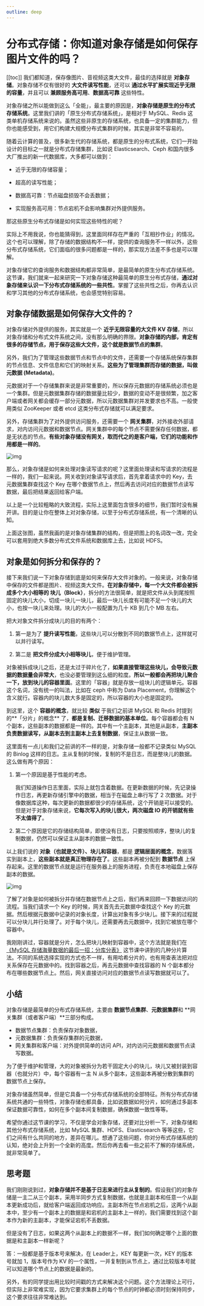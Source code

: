 ```yaml
---
outline: deep
---
```



# 分布式存储：你知道对象存储是如何保存图片文件的吗？

[[toc]]
我们都知道，保存像图片、音视频这类大文件，最佳的选择就是 **对象存储**。对象存储不仅有很好的 **大文件读写性能**，还可以 **通过水平扩展实现近乎无限的容量**，并且可以 **兼顾服务高可用**、**数据高可靠** 这些特性。

对象存储之所以能做到这么「全能」，最主要的原因是，**对象存储是原生的分布式存储系统**。这里我们讲的「原生分布式存储系统」，是相对于 MySQL、Redis 这类单机存储系统来说的。虽然这些非原生的存储系统，也具备一定的集群能力，但你也能感受到，用它们构建大规模分布式集群的时候，其实是非常不容易的。

随着云计算的普及，很多新生代的存储系统，都是原生的分布式系统，它们一开始设计的目标之一就是分布式存储集群，比如说 Elasticsearch、Ceph 和国内很多大厂推出的新一代数据库，大多都可以做到：

- 近乎无限的存储容量；

- 超高的读写性能；

- 数据高可靠：节点磁盘损毁不会丢数据；

- 实现服务高可用：节点宕机不会影响集群对外提供服务。

那这些原生分布式存储是如何实现这些特性的呢？

实际上不用我说，你也能猜得到，这里面同样存在严重的「互相抄作业」的情况。这个也可以理解，除了存储的数据结构不一样，提供的查询服务不一样以外，这些分布式存储系统，它们面临的很多问题都是一样的，那实现方法差不多也是可以理解。

对象存储它的查询服务和数据结构都非常简单，是最简单的原生分布式存储系统。这节课，我们就来一起来研究一下对象存储这种最简单的原生分布式存储，**通过对象存储来认识一下分布式存储系统的一些共性**。掌握了这些共性之后，你再去认识和学习其他的分布式存储系统，也会感觉特别容易。

## 对象存储数据是如何保存大文件的？

对象存储对外提供的服务，其实就是一个 **近乎无限容量的大文件 KV 存储**，所以对象存储和分布式文件系统之间，没有那么明确的界限。**对象存储的内部，肯定有很多的存储节点，用于保存这些大文件，这个就是数据节点的集群**。

另外，我们为了管理这些数据节点和节点中的文件，还需要一个存储系统保存集群的节点信息、文件信息和它们的映射关系。**这些为了管理集群而存储的数据，叫做元数据 (Metadata)**。

元数据对于一个存储集群来说是非常重要的，所以保存元数据的存储系统必须也是一个集群。但是元数据集群存储的数据量比较少，数据的变动不是很频繁，加之客户端或者网关都会缓存一部分元数据，所以元数据集群对并发要求也不高。一般使用类似 ZooKeeper 或者 etcd 这类分布式存储就可以满足要求。

另外，存储集群为了对外提供访问服务，还需要一个 **网关集群**，对外接收外部请求，对内访问元数据和数据节点。网关集群中的每个节点不需要保存任何数据，都是无状态的节点。**有些对象存储没有网关，取而代之的是客户端，它们的功能和作用都是一样的**。

![img](./assets/925a6309372b30f660c9b8bc198f860b.jpg)

那么，对象存储是如何来处理对象读写请求的呢？这里面处理读和写请求的流程是一样的，我们一起来说。网关收到对象读写请求后，首先拿着请求中的 Key，去元数据集群查找这个 Key 在哪个数据节点上，然后再去访问对应的数据节点读写数据，最后把结果返回给客户端。

以上是一个比较粗略的大致流程，实际上这里面包含很多的细节，我们暂时没有展开讲。目的是让你在整体上对对象存储，以至于分布式存储系统，有一个清晰的认知。

上面这张图，虽然我画的是对象存储集群的结构，但是把图上的名词改一改，完全可以套用到绝大多数分布式文件系统和数据库上去，比如说 HDFS。

## 对象是如何拆分和保存的？

接下来我们说一下对象存储到底是如何来保存大文件对象的。一般来说，对象存储中保存的文件都是图片、视频这类大文件。**在对象存储中，每一个大文件都会被拆成多个大小相等的 块儿（Block）**，拆分的方法很简单，就是把文件从头到尾按照固定的块儿大小，切成一块儿一块儿，最后一块儿长度有可能不足一个块儿的大小，也按一块儿来处理。块儿的大小一般配置为几十 KB 到几个 MB 左右。

把大对象文件拆分成块儿的目的有两个：

1. 第一是为了 **提升读写性能**，这些块儿可以分散到不同的数据节点上，这样就可以并行读写。

2. 第二是 **把文件分成大小相等块儿**，便于维护管理。

对象被拆成块儿之后，还是太过于碎片化了，**如果直接管理这些块儿，会导致元数据的数据量会非常大**，也没必要管理到这么细的粒度。**所以一般都会再把块儿聚合一下，放到块儿的容器里面**。这里的「容器」就是存放一组块儿的逻辑单元。容器这个名词，没有统一的叫法，比如在 ceph 中称为 Data Placement，你理解这个含义就行。容器内的块儿数大多是固定的，所以容器的大小也是固定的。

到这里，这个 **容器的概念**，就比较 **类似** 于我们之前讲 MySQL 和 Redis 时提到的**「分片」的概念** 了，**都是复制、迁移数据的基本单位**。每个容器都会有 N 个副本，这些副本的数据都是一样的。其中有一个主副本，其他是从副本，**主副本负责数据读写，从副本去到主副本上去复制数据**，保证主从数据一致。

这里面有一点儿和我们之前讲的不一样的是，对象存储一般都不记录类似 MySQL 的 Binlog 这样的日志。主从复制的时候，复制的不是日志，而是整块儿的数据。这么做有两个原因：

1. 第一个原因是基于性能的考虑。

   我们知道操作日志里面，实际上就包含着数据。在更新数据的时候，先记录操作日志，再更新存储引擎中的数据，相当于在磁盘上串行写了 2 次数据。对于像数据库这种，每次更新的数据都很少的存储系统，这个开销是可以接受的。但是对于对象存储来说，**它每次写入的块儿很大，两次磁盘 IO 的开销就有些不太值得了**。

2. 第二个原因是它的存储结构简单，即使没有日志，只要按照顺序，整块儿的复制数据，仍然可以保证主从副本的数据一致性。

以上我们说的 **对象（也就是文件）、块儿和容器**，都是 **逻辑层面的概念**，数据落实到副本上，**这些副本就是真正物理存在了**。这些副本再被分配到 **数据节点** 上保存起来。这里的数据节点就是运行在服务器上的服务进程，负责在本地磁盘上保存副本的数据。

![img](./assets/8d6616675ca90df023d1622aa1f2ef0b.jpg)

了解了对象是如何被拆分并存储在数据节点上之后，我们再来回顾一下数据访问的流程。当我们请求一个 Key 的时候，网关首先去元数据中查找这个 Key 的元数据。然后根据元数据中记录的对象长度，计算出对象有多少块儿。接下来的过程就可以分块儿并行处理了。对于每个块儿，还需要再去元数据中，找到它被放在哪个容器中。

我刚刚讲过，容器就是分片，怎么把块儿映射到容器中，这个方法就是我们在[《MySQL 存储海量数据的最后一招：分库分表》](./01.md) 这节课中讲到的几种分片算法。不同的系统选择实现的方式也不一样，有用哈希分片的，也有用查表法把对应关系保存在元数据中的。找到容器之后，再去元数据中查找容器的 N 个副本都分布在哪些数据节点上。然后，网关直接访问对应的数据节点读写数据就可以了。

## 小结

对象存储是最简单的分布式存储系统，主要由 **数据节点集群**、**元数据集群**和 **网关集群（或者客户端）**三部分构成。

- 数据节点集群：负责保存对象数据，
- 元数据集群：负责保存集群的元数据，
- 网关集群和客户端：对外提供简单的访问 API，对内访问元数据和数据节点读写数据。

为了便于维护和管理，大的对象被拆分为若干固定大小的块儿，块儿又被封装到容器（也就分片）中，每个容器有一主 N 从多个副本，这些副本再被分散到集群的数据节点上保存。

对象存储虽然简单，但是它具备一个分布式存储系统的全部特征。所有分布式存储系统共通的一些特性，对象存储也都具备，比如说数据如何分片，如何通过多副本保证数据可靠性，如何在多个副本间复制数据，确保数据一致性等等。

希望你通过这节课的学习，不仅是学会对象存储，还要对比分析一下，对象存储和其他分布式存储系统，比如 MySQL 集群、HDFS、Elasticsearch 等等这些，它们之间有什么共同的地方，差异在哪儿。想通了这些问题，你对分布式存储系统的认知，绝对会上升到一个全新的高度。然后你再去看一些之前不了解的存储系统，就非常简单了。

## 思考题

我们刚刚说到过，**对象存储并不是基于日志来进行主从复制的**。假设我们的对象存储是一主二从三个副本，采用半同步方式复制数据，也就是主副本和任意一个从副本更新成功后，就给客户端返回成功响应。主副本所在节点宕机之后，这两个从副本中，至少有一个副本上的数据是和宕机的主副本上一样的，我们需要找到这个副本作为新的主副本，才能保证宕机不丢数据。

但是没有了日志，如果这两个从副本上的数据不一样，我们如何确定哪个上面的数据是和主副本一样新呢？

答：一般都是基于版本号来解决，在 Leader上，KEY 每更新一次，KEY 的版本号就加 1，版本号作为 KV 的一个属性，一并复制到从节点上，通过比较版本号就可以知道哪个节点上的数据是最新的。

另外，有的同学提出用比较时间戳的方式来解决这个问题。这个方法理论上可行，但实际上非常难实现，因为它要求集群上的每个节点的时钟都必须时刻保持同步，这个要求往往非常难达到。
